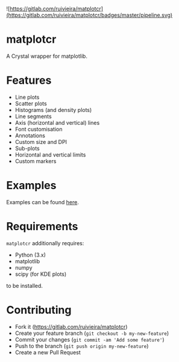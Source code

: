 ![https://gitlab.com/ruivieira/matplotcr](https://gitlab.com/ruivieira/matplotcr/badges/master/pipeline.svg)
# matplotcr

A Crystal wrapper for matplotlib.

# Features

* Line plots
* Scatter plots
* Histograms (and density plots)
* Line segments
* Axis (horizontal and vertical) lines
* Font customisation
* Annotations
* Custom size and DPI
* Sub-plots
* Horizontal and vertical limits
* Custom markers

# Examples

Examples can be found [here](docs/README.md).

# Requirements

`matplotcr` additionally requires:

* Python (3.x)
* matplotlib
* numpy
* scipy (for KDE plots)

to be installed.

# Contributing

* Fork it (https://gitlab.com/ruivieira/matplotcr)
* Create your feature branch (`git checkout -b my-new-feature`)
* Commit your changes (`git commit -am 'Add some feature'`)
* Push to the branch (`git push origin my-new-feature`)
* Create a new Pull Request
